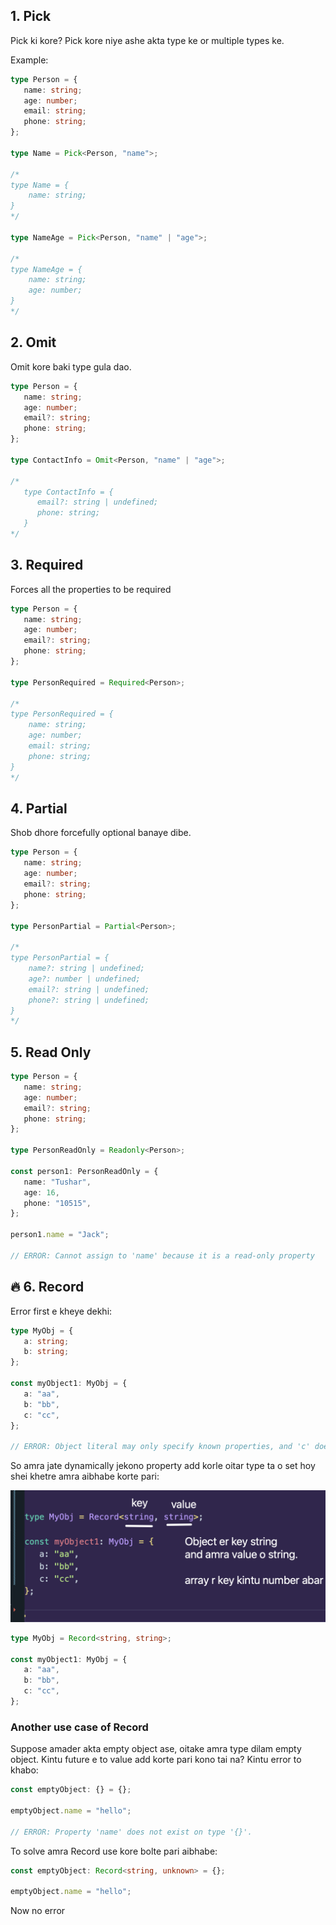 ## 1. Pick

Pick ki kore? Pick kore niye ashe akta type ke or multiple types ke.

Example:

```ts
type Person = {
   name: string;
   age: number;
   email: string;
   phone: string;
};

type Name = Pick<Person, "name">;

/*
type Name = {
    name: string;
}
*/

type NameAge = Pick<Person, "name" | "age">;

/*
type NameAge = {
    name: string;
    age: number;
}
*/
```

## 2. Omit

Omit kore baki type gula dao.

```ts
type Person = {
   name: string;
   age: number;
   email?: string;
   phone: string;
};

type ContactInfo = Omit<Person, "name" | "age">;

/*
   type ContactInfo = {
      email?: string | undefined;
      phone: string;
   }
*/
```

## 3. Required

Forces all the properties to be required

```ts
type Person = {
   name: string;
   age: number;
   email?: string;
   phone: string;
};

type PersonRequired = Required<Person>;

/*
type PersonRequired = {
    name: string;
    age: number;
    email: string;
    phone: string;
}
*/
```

## 4. Partial

Shob dhore forcefully optional banaye dibe.

```ts
type Person = {
   name: string;
   age: number;
   email?: string;
   phone: string;
};

type PersonPartial = Partial<Person>;

/*
type PersonPartial = {
    name?: string | undefined;
    age?: number | undefined;
    email?: string | undefined;
    phone?: string | undefined;
}
*/
```

## 5. Read Only

```ts
type Person = {
   name: string;
   age: number;
   email?: string;
   phone: string;
};

type PersonReadOnly = Readonly<Person>;

const person1: PersonReadOnly = {
   name: "Tushar",
   age: 16,
   phone: "10515",
};

person1.name = "Jack";

// ERROR: Cannot assign to 'name' because it is a read-only property
```

## 🔥 6. Record

Error first e kheye dekhi:

```ts
type MyObj = {
   a: string;
   b: string;
};

const myObject1: MyObj = {
   a: "aa",
   b: "bb",
   c: "cc",
};

// ERROR: Object literal may only specify known properties, and 'c' does not exist in type 'MyObj'.
```

So amra jate dynamically jekono property add korle oitar type ta o set hoy shei khetre amra aibhabe korte pari:

![alt text](image-25.png)

```ts
type MyObj = Record<string, string>;

const myObject1: MyObj = {
   a: "aa",
   b: "bb",
   c: "cc",
};
```

### Another use case of Record

Suppose amader akta empty object ase, oitake amra type dilam empty object. Kintu future e to value add korte pari kono tai na? Kintu error to khabo:

```ts
const emptyObject: {} = {};

emptyObject.name = "hello";

// ERROR: Property 'name' does not exist on type '{}'.
```

To solve amra Record use kore bolte pari aibhabe:

```ts
const emptyObject: Record<string, unknown> = {};

emptyObject.name = "hello";
```

Now no error
